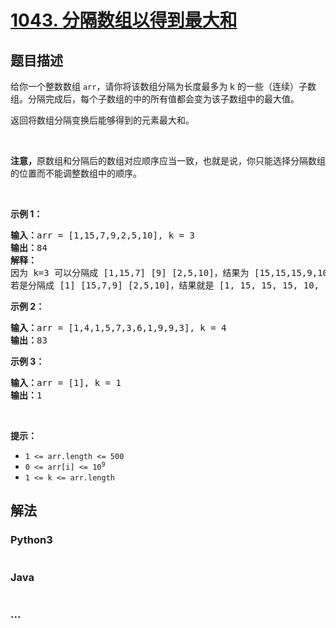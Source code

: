 # [1043. 分隔数组以得到最大和](https://leetcode-cn.com/problems/partition-array-for-maximum-sum)



## 题目描述

<!-- 这里写题目描述 -->

<p>给你一个整数数组 <code>arr</code>，请你将该数组分隔为长度最多为 k 的一些（连续）子数组。分隔完成后，每个子数组的中的所有值都会变为该子数组中的最大值。</p>

<p>返回将数组分隔变换后能够得到的元素最大和。</p>

<p> </p>

<p><strong>注意，</strong>原数组和分隔后的数组对应顺序应当一致，也就是说，你只能选择分隔数组的位置而不能调整数组中的顺序。</p>

<p> </p>

<p><strong>示例 1：</strong></p>

<pre>
<strong>输入：</strong>arr = [1,15,7,9,2,5,10], k = 3
<strong>输出：</strong>84
<strong>解释：</strong>
因为 k=3 可以分隔成 [1,15,7] [9] [2,5,10]，结果为 [15,15,15,9,10,10,10]，和为 84，是该数组所有分隔变换后元素总和最大的。
若是分隔成 [1] [15,7,9] [2,5,10]，结果就是 [1, 15, 15, 15, 10, 10, 10] 但这种分隔方式的元素总和（76）小于上一种。 </pre>

<p><strong>示例 2：</strong></p>

<pre>
<strong>输入：</strong>arr = [1,4,1,5,7,3,6,1,9,9,3], k = 4
<strong>输出：</strong>83
</pre>

<p><strong>示例 3：</strong></p>

<pre>
<strong>输入：</strong>arr = [1], k = 1
<strong>输出：</strong>1
</pre>

<p> </p>

<p><strong>提示：</strong></p>

<ul>
	<li><code>1 <= arr.length <= 500</code></li>
	<li><code>0 <= arr[i] <= 10<sup>9</sup></code></li>
	<li><code>1 <= k <= arr.length</code></li>
</ul>


## 解法

<!-- 这里可写通用的实现逻辑 -->

<!-- tabs:start -->

### **Python3**

<!-- 这里可写当前语言的特殊实现逻辑 -->

```python

```

### **Java**

<!-- 这里可写当前语言的特殊实现逻辑 -->

```java

```

### **...**

```

```

<!-- tabs:end -->
